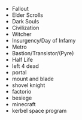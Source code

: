 - Fallout
- Elder Scrolls
- Dark Souls
- Civilization
- Witcher
- Insurgency/Day of Infamy
- Metro
- Bastion/Transistor/(Pyre)
- Half Life
- left 4 dead
- portal
- mount and blade
- shovel knight
- factorio
- besiege
- minecraft
- kerbel space program
